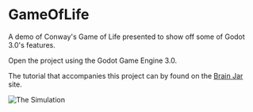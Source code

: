 # GameOfLife

A demo of Conway's Game of Life presented to show off some of Godot 3.0's features. 

Open the project using the Godot Game Engine 3.0.

The tutorial that accompanies this project can by found on the [Brain Jar](http://www.brainjargames.com/game-of-life/) site.

![The Simulation](http://www.brainjargames.com/static/img/life/game_of_life_01.gif)
